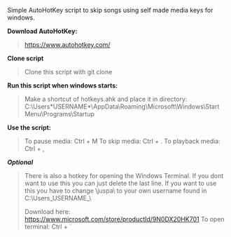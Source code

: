 Simple AutoHotKey script to skip songs using self made media keys for windows.

**Download AutoHotKey:**
> https://www.autohotkey.com/

**Clone script**
> Clone this script with git clone

**Run this script when windows starts:**
> Make a shortcut of hotkeys.ahk and place it in directory:
> C:\Users\*USERNAME*\AppData\Roaming\Microsoft\Windows\Start Menu\Programs\Startup

**Use the script:**
> To pause media:     Ctrl + M
> To skip media:      Ctrl + .
> To playback media:  Ctrl + ,

**_Optional_**
> There is also a hotkey for opening the Windows Terminal.
> If you dont want to use this you can just delete the last line.
> If you want to use this you have to change \juspa\ to your own username found in C:\Users\_USERNAME_\
>
> Download here: https://www.microsoft.com/store/productId/9N0DX20HK701
> To open terminal:   Ctrl + `
